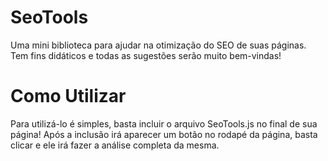 # SeoTools
Uma mini biblioteca para ajudar na otimização do SEO de suas páginas. Tem fins didáticos e todas as sugestões serão muito bem-vindas!

# Como Utilizar
Para utilizá-lo é simples, basta incluir o arquivo SeoTools.js no final de sua página!
Após a inclusão irá aparecer um botão no rodapé da página, basta clicar e ele irá fazer a análise completa da mesma.
